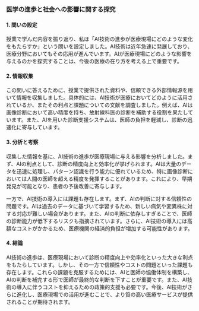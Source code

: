 ### 医学の進歩と社会への影響に関する探究

#### 1. 問いの設定

授業で学んだ内容を振り返り、私は「AI技術の進歩が医療現場にどのような変化をもたらすか」という問いを設定しました。AI技術は近年急速に発展しており、医療分野においてもその応用が進んでいます。AIが医療現場にどのような影響を与えるのかを探究することは、今後の医療の在り方を考える上で重要です。

#### 2. 情報収集

この問いに答えるために、授業で提供された資料や、信頼できる外部情報源を用いて情報を収集しました。具体的には、AI技術が医療においてどのように活用されているか、またその利点と課題についての文献を調査しました。例えば、AIは画像診断において高い精度を持ち、放射線科医の診断を補助する役割を果たしています。また、AIを用いた診断支援システムは、医師の負担を軽減し、診断の迅速化に寄与しています。

#### 3. 分析と考察

収集した情報を基に、AI技術の進歩が医療現場に与える影響を分析しました。まず、AIの利点として、診断の精度向上と効率化が挙げられます。AIは大量のデータを迅速に処理し、パターン認識を行う能力に優れているため、特に画像診断においては人間の医師を超える精度を発揮することがあります。これにより、早期発見が可能となり、患者の予後改善に寄与します。

一方で、AI技術の導入には課題も存在します。まず、AIの判断に対する信頼性の問題です。AIは過去のデータに基づいて学習するため、新しい病気や変異株に対する対応が難しい場合があります。また、AIの判断に依存しすぎることで、医師の診断能力が低下するリスクも指摘されています。さらに、AI技術の導入には高額なコストがかかるため、医療機関の経済的負担が増加する可能性があります。

#### 4. 結論

AI技術の進歩は、医療現場において診断の精度向上や効率化といった大きな利点をもたらしています。しかし、その一方で信頼性やコストの問題といった課題も存在します。これらの課題を克服するためには、AIと医師の協働体制を構築し、AIの判断を補完する形で医師が最終的な判断を下すことが重要です。また、AI技術の導入に伴うコストを抑えるための政策的支援も必要です。今後、AI技術がさらに進化し、医療現場での活用が進むことで、より質の高い医療サービスが提供されることが期待されます。